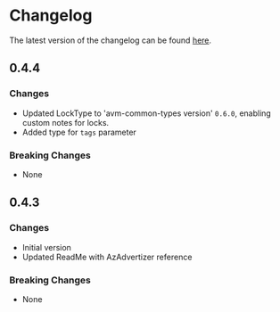 # Changelog

The latest version of the changelog can be found [here](https://github.com/Azure/bicep-registry-modules/blob/main/avm/res/compute/ssh-public-key/CHANGELOG.md).

## 0.4.4

### Changes

- Updated LockType to 'avm-common-types version' `0.6.0`, enabling custom notes for locks.
- Added type for `tags` parameter

### Breaking Changes

- None

## 0.4.3

### Changes

- Initial version
- Updated ReadMe with AzAdvertizer reference

### Breaking Changes

- None
